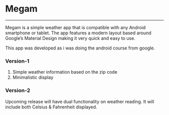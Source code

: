 # Megam
--------

Megam is a simple weather app that is compatible with any Android smartphone or tablet. The app features a modern layout based around Google’s Material Design making it very quick and easy to use.

This app was developed as i was doing the android course from google. 

### Version-1
1. Simple weather information based on the zip code 
2. Minimalistic display

### Version-2 
Upcoming release will have dual functionality on weather reading. It will include both Celsius & Fahrenheit displayed.

